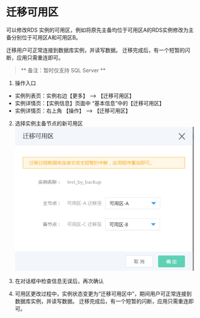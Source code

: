 # 迁移可用区
可以修改RDS 实例的可用区，例如将原先主备均位于可用区A的RDS实例修改为主备分别位于可用区A和可用区B。

迁移用户可正常连接到数据库实例，并读写数据。 迁移完成后，有一个短暂的闪断，应用只需重连即可。

> ** 备注：暂时仅支持 SQL Server **

1. 操作入口
- 实例列表页：实例右边【更多】 --> 【迁移可用区】
- 实例详情页：【实例信息】页面中 “基本信息”中的【迁移可用区】
- 实例详情页：右上角 【操作】 --> 【迁移可用区】

2. 选择实例主备节点的新可用区
![选择新可用区](../../../../../image/RDS/Migrate-AZ-1.png)

3. 在对话框中检查信息无误后，再次确认

4. 可用区更改过程中，实例状态变更为“迁移可用区中”，期间用户可正常连接到数据库实例，并读写数据。 迁移完成后，有一个短暂的闪断，应用只需重连即可。
